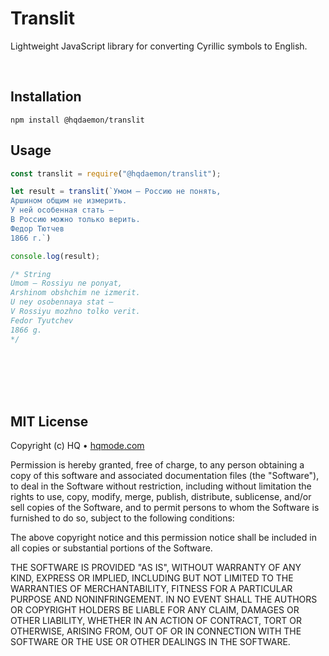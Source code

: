 # Translit
Lightweight JavaScript library for converting Cyrillic symbols to English.


<br/>

## Installation
```
npm install @hqdaemon/translit
```

## Usage
```js
const translit = require("@hqdaemon/translit");

let result = translit(`Умом — Россию не понять,
Аршином общим не измерить.
У ней особенная стать —
В Россию можно только верить.
Федор Тютчев
1866 г.`)

console.log(result);

/* String
Umom — Rossiyu ne ponyat,
Arshinom obshchim ne izmerit.
U ney osobennaya stat —
V Rossiyu mozhno tolko verit.
Fedor Tyutchev
1866 g.
*/
```

<br />
<br />
<br />
<br />

## MIT License

Copyright (c) HQ • [hqmode.com](https://hqmode.com)

Permission is hereby granted, free of charge, to any person obtaining a copy
of this software and associated documentation files (the "Software"), to deal
in the Software without restriction, including without limitation the rights
to use, copy, modify, merge, publish, distribute, sublicense, and/or sell
copies of the Software, and to permit persons to whom the Software is
furnished to do so, subject to the following conditions:

The above copyright notice and this permission notice shall be included in all
copies or substantial portions of the Software.

THE SOFTWARE IS PROVIDED "AS IS", WITHOUT WARRANTY OF ANY KIND, EXPRESS OR
IMPLIED, INCLUDING BUT NOT LIMITED TO THE WARRANTIES OF MERCHANTABILITY,
FITNESS FOR A PARTICULAR PURPOSE AND NONINFRINGEMENT. IN NO EVENT SHALL THE
AUTHORS OR COPYRIGHT HOLDERS BE LIABLE FOR ANY CLAIM, DAMAGES OR OTHER
LIABILITY, WHETHER IN AN ACTION OF CONTRACT, TORT OR OTHERWISE, ARISING FROM,
OUT OF OR IN CONNECTION WITH THE SOFTWARE OR THE USE OR OTHER DEALINGS IN THE
SOFTWARE.
